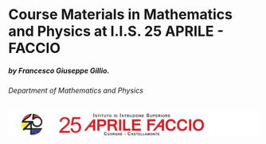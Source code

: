 # Course Materials in Mathematics and Physics at I.I.S. 25 APRILE - FACCIO

##### by Francesco Giuseppe Gillio.
###### Department of Mathematics and Physics

<img src="docs/images/logo.jpeg" alt="Alt text" width="1050"/>
